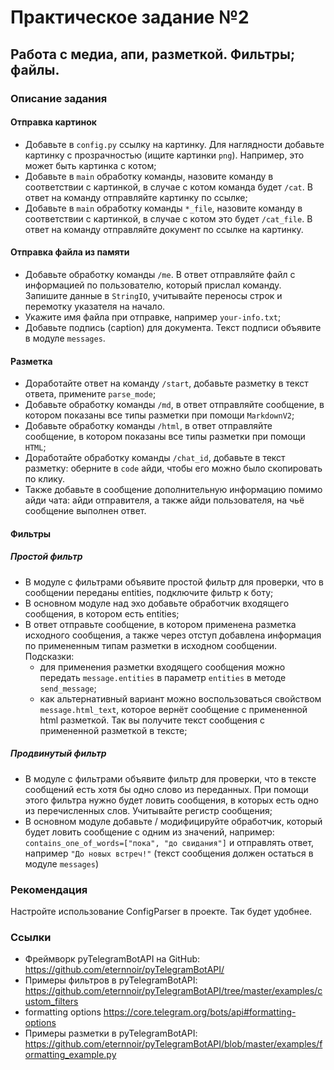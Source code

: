 # Практическое задание №2

## Работа с медиа, апи, разметкой. Фильтры; файлы.

### Описание задания

#### Отправка картинок

- Добавьте в `config.py` ссылку на картинку. Для наглядности добавьте картинку с прозрачностью (ищите картинки `png`). Например, это может быть картинка с котом;
- Добавьте в `main` обработку команды, назовите команду в соответствии с картинкой, в случае с котом команда будет `/cat`. В ответ на команду отправляйте картинку по ссылке;
- Добавьте в `main` обработку команды `*_file`, назовите команду в соответствии с картинкой, в случае с котом это будет `/cat_file`. В ответ на команду отправляйте документ по ссылке на картинку.

#### Отправка файла из памяти

- Добавьте обработку команды `/me`. В ответ отправляйте файл с информацией по пользователю, который прислал команду. Запишите данные в `StringIO`, учитывайте переносы строк и перемотку указателя на начало.
- Укажите имя файла при отправке, например `your-info.txt`;
- Добавьте подпись (caption) для документа. Текст подписи объявите в модуле `messages`.

#### Разметка

- Доработайте ответ на команду `/start`, добавьте разметку в текст ответа, примените `parse_mode`;
- Добавьте обработку команды `/md`, в ответ отправляйте сообщение, в котором показаны все типы разметки при помощи `MarkdownV2`;
- Добавьте обработку команды `/html`, в ответ отправляйте сообщение, в котором показаны все типы разметки при помощи `HTML`;
- Доработайте обработку команды `/chat_id`, добавьте в текст разметку: оберните в `code` айди, чтобы его можно было скопировать по клику.
- Также добавьте в сообщение дополнительную информацию помимо айди чата: айди отправителя, а также айди пользователя, на чьё сообщение выполнен ответ.

#### Фильтры

##### Простой фильтр

- В модуле с фильтрами объявите простой фильтр для проверки, что в сообщении переданы entities, подключите фильтр к боту;
- В основном модуле над эхо добавьте обработчик входящего сообщения, в котором есть entities;
- В ответ отправьте сообщение, в котором применена разметка исходного сообщения, а также через отступ добавлена информация по примененным типам разметки в исходном сообщении. Подсказки:
    - для применения разметки входящего сообщения можно передать `message.entities` в параметр `entities` в методе `send_message`;
    - как альтернативный вариант можно воспользоваться свойством `message.html_text`, которое вернёт сообщение с примененной html разметкой. Так вы получите текст сообщения с примененной разметкой в тексте;

##### Продвинутый фильтр

- В модуле с фильтрами объявите фильтр для проверки, что в тексте сообщений есть хотя бы одно слово из переданных. При помощи этого фильтра нужно будет ловить сообщения, в которых есть одно из перечисленных слов. Учитывайте регистр сообщения;
- В основном модуле добавьте / модифицируйте обработчик, который будет ловить сообщение с одним из значений, например: `contains_one_of_words=["пока", "до свидания"]` и отправлять ответ, например `"До новых встреч!"` (текст сообщения должен остаться в модуле `messages`)


### Рекомендация

Настройте использование ConfigParser в проекте. Так будет удобнее.


### Ссылки
- Фреймворк pyTelegramBotAPI на GitHub: https://github.com/eternnoir/pyTelegramBotAPI/
- Примеры фильтров в pyTelegramBotAPI: https://github.com/eternnoir/pyTelegramBotAPI/tree/master/examples/custom_filters
- formatting options https://core.telegram.org/bots/api#formatting-options
- Примеры разметки в pyTelegramBotAPI: https://github.com/eternnoir/pyTelegramBotAPI/blob/master/examples/formatting_example.py
